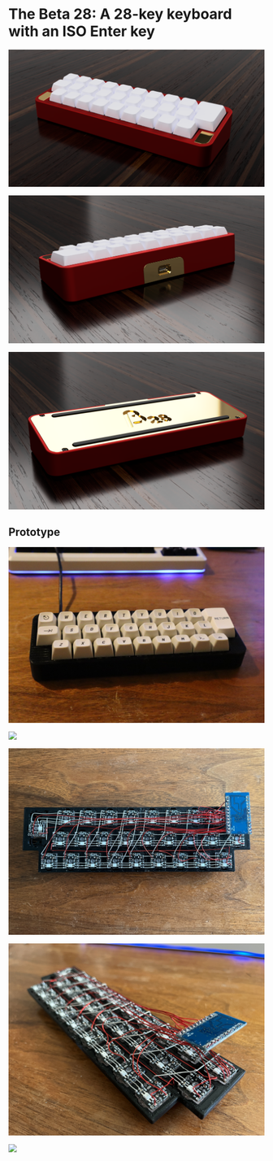 # The Beta 28: A 28-key keyboard with an ISO Enter key
  
![](img/front_angle.png)
  
![](img/back_angle.png)
  
![](img/bottom_angle.png)
  
## Prototype
  
![](img/beta28.JPG)
  
![](img/rainbow.jpg)

![](img/back_top.jpg)
  
![](img/back_iso.JPG)
  
![](img/case.jpg)
